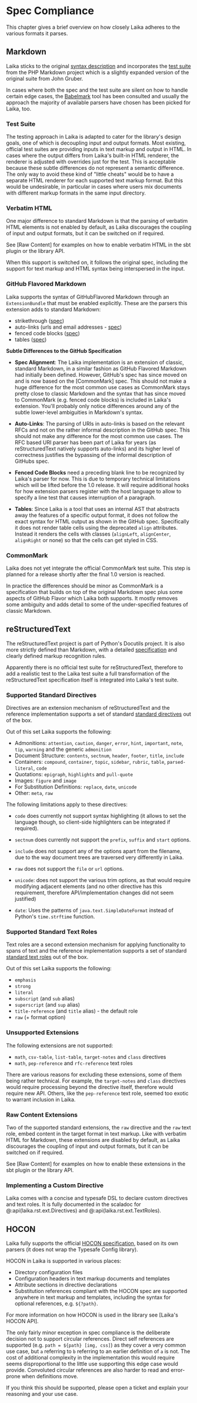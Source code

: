 
Spec Compliance
===============

This chapter gives a brief overview on how closely Laika adheres to the various formats it parses.
 

Markdown
--------

Laika sticks to the original [syntax description][markdown docs] and incorporates the [test suite]
from the PHP Markdown project which is a slightly expanded version of the original suite from John Gruber.

In cases where both the spec and the test suite are silent on how to handle certain edge cases, 
the [Babelmark] tool has been consulted and usually the approach the majority of available parsers have chosen 
has been picked for Laika, too.


### Test Suite

The testing approach in Laika is adapted to cater for the library's design goals, 
one of which is decoupling input and output formats.
Most existing, official test suites are providing inputs in text markup and output in HTML.
In cases where the output differs from Laika's built-in HTML renderer, the renderer is adjusted with
overrides just for the test.
This is acceptable because these subtle differences do not represent a semantic difference.
The only way to avoid these kind of "little cheats" would be to have a separate HTML renderer
for each supported text markup format. 
But this would be undesirable, in particular in cases where users mix documents with different markup formats
in the same input directory.

[test suite]: https://github.com/michelf/mdtest   

[markdown docs]: http://daringfireball.net/projects/markdown/syntax

[Babelmark]: http://johnmacfarlane.net/babelmark2/


### Verbatim HTML

One major difference to standard Markdown is that the parsing of verbatim HTML elements is not enabled by default, 
as Laika discourages the coupling of input and output formats, but it can be switched on if required. 

See [Raw Content] for examples on how to enable verbatim HTML in the sbt plugin or the library API.

When this support is switched on, it follows the original spec, including the support for text markup and HTML
syntax being interspersed in the input. 


### GitHub Flavored Markdown

Laika supports the syntax of GitHubFlavored Markdown through an `ExtensionBundle` that must be enabled explicitly.
These are the parsers this extension adds to standard Markdown:

* strikethrough ([spec][gfm strike])
* auto-links (urls and email addresses - [spec][gfm autolinks])
* fenced code blocks ([spec][gfm fences])
* tables ([spec][gfm tables])

[gfm strike]:    https://github.github.com/gfm/#strikethrough-extension-
[gfm autolinks]: https://github.github.com/gfm/#autolinks-extension-
[gfm fences]:    https://github.github.com/gfm/#fenced-code-blocks
[gfm tables]:    https://github.github.com/gfm/#tables-extension-


**Subtle Differences to the GitHub Specification**

* **Spec Alignment**: The Laika implementation is an extension of classic, standard Markdown, in a similar fashion as 
  GitHub Flavored Markdown had initially been defined. 
  However, GitHub's spec has since moved on and is now based on the [CommonMark] spec.
  This should not make a huge difference for the most common use cases as CommonMark stays pretty 
  close to classic Markdown and the syntax that has since moved to CommonMark (e.g. fenced code blocks) is included
  in Laika's extension.
  You'll probably only notice differences around any of the subtle lower-level ambiguities in Markdown's syntax.

* **Auto-Links**: The parsing of URIs in auto-links is based on the relevant RFCs and not on the rather informal 
  description in the GitHub spec. 
  This should not make any difference for the most common use cases. 
  The RFC based URI parser has been part of Laika for years (as reStructuredText natively supports auto-links)
  and its higher level of correctness justifies the bypassing of the informal description of GitHubs spec.
  
* **Fenced Code Blocks** need a preceding blank line to be recognized by Laika's parser for now. 
  This is due to temporary technical limitations which will be lifted before the 1.0 release. 
  It will require additional hooks for how extension parsers register with the host language 
  to allow to specify a line test that causes interruption of a paragraph.
  
* **Tables**: Since Laika is a tool that uses an internal AST that abstracts away the features of a specific output 
  format, it does not follow the exact syntax for HTML output as shown in the GitHub spec. 
  Specifically it does not render table cells using the deprecated `align` attributes. 
  Instead it renders the cells with classes (`alignLeft`, `alignCenter`, `alignRight` or none)
  so that the cells can get styled in CSS.


### CommonMark

Laika does not yet integrate the official CommonMark test suite.
This step is planned for a release shortly after the final 1.0 version is reached.

In practice the differences should be minor as CommonMark is a specification that builds on top of the original
Markdown spec plus some aspects of GitHub Flavor which Laika both supports. 
It mostly removes some ambiguity and adds detail to some of the under-specified features of classic Markdown.


reStructuredText
----------------

The reStructuredText project is part of Python's Docutils project. 
It is also more strictly defined than Markdown, with a detailed [specification][rst spec] 
and clearly defined markup recognition rules.

Apparently there is no official test suite for reStructuredText, therefore to add a realistic
test to the Laika test suite a full transformation of the reStructuredText specification itself
is integrated into Laika's test suite. 

[rst spec]: http://docutils.sourceforge.net/docs/ref/rst/restructuredtext.html


### Supported Standard Directives

Directives are an extension mechanism of reStructuredText and the reference implementation supports a set
of standard [standard directives][std directives] out of the box.

[std directives]: http://docutils.sourceforge.net/docs/ref/rst/directives.html

Out of this set Laika supports the following:

 * Admonitions: `attention`, `caution`, `danger`, `error`, `hint`, `important`,
   `note`, `tip`, `warning` and the generic `admonition`
 * Document Structure: `contents`, `sectnum`, `header`, `footer`, `title`, `include`
 * Containers: `compound`, `container`, `topic`, `sidebar`, `rubric`, `table`, 
   `parsed-literal`, `code`
 * Quotations: `epigraph`, `highlights` and `pull-quote`
 * Images: `figure` and `image`
 * For Substitution Definitions: `replace`, `date`, `unicode`
 * Other: `meta`, `raw`
 
The following limitations apply to these directives:

 * `code` does currently not support syntax highlighting 
   (it allows to set the language though, so client-side highlighters can be integrated if required).
   
 * `sectnum` does currently not support the `prefix`, `suffix` and `start` options.
 
 * `include` does not support any of the options apart from the filename, due to the way document trees
   are traversed very differently in Laika.
  
 * `raw` does not support the `file` or `url` options. 
 
 * `unicode`: does not support the various trim options, as that would require modifying adjacent elements
   (and no other directive has this requirement, therefore API/implementation changes did not seem justified)
 
 * `date`: Uses the patterns of `java.text.SimpleDateFormat` instead of Python's `time.strftime` function.
 
 
### Supported Standard Text Roles

Text roles are a second extension mechanism for applying functionality to spans of text 
and the reference implementation supports a set of standard [standard text roles][std roles] out of the box.

[std roles]:      http://docutils.sourceforge.net/docs/ref/rst/roles.html 
 
Out of this set Laika supports the following:
 
 * `emphasis`
 * `strong`
 * `literal`
 * `subscript` (and `sub` alias)
 * `superscript` (and `sup` alias)
 * `title-reference` (and `title` alias) - the default role
 * `raw` (+ format option)


### Unsupported Extensions 
 
The following extensions are not supported:
 
 * `math`, `csv-table`, `list-table`, `target-notes` and `class` directives 
 * `math`, `pep-reference` and `rfc-reference` text roles
 
There are various reasons for excluding these extensions, some of them being rather technical.
For example, the `target-notes` and `class` directives would require processing beyond the directive itself, 
therefore would require new API.
Others, like the `pep-reference` text role, seemed too exotic to warrant inclusion in Laika.


### Raw Content Extensions

Two of the supported standard extensions, the `raw` directive and the `raw` text role, 
embed content in the target format in text markup.
Like with verbatim HTML for Markdown, these extensions are disabled by default, 
as Laika discourages the coupling of input and output formats, but it can be switched on if required. 

See [Raw Content] for examples on how to enable these extensions in the sbt plugin or the library API.


### Implementing a Custom Directive

Laika comes with a concise and typesafe DSL to declare custom directives and text roles.
It is fully documented in the scaladoc for @:api(laika.rst.ext.Directives) and @:api(laika.rst.ext.TextRoles).


HOCON
-----

Laika fully supports the official [HOCON specification], based on its own parsers 
(it does not wrap the Typesafe Config library).

HOCON in Laika is supported in various places:

- Directory configuration files
- Configuration headers in text markup documents and templates
- Attribute sections in directive declarations
- Substitution references compliant with the HOCON spec are supported anywhere in text markup and templates,
  including the syntax for optional references, e.g. `${?path}`.
  
For more information on how HOCON is used in the library see [Laika's HOCON API].

The only fairly minor exception in spec compliance is the deliberate decision not to support circular references.
Direct self references are supported (e.g. `path = ${path} [img, css]`) as they cover a very common use case,
but `a` referring to `b` referring to an earlier definition of `a` is not.
The cost of additional complexity in the implementation this would require seems disproportional to the little use 
supporting this edge case would provide. 
Convoluted circular references are also harder to read and error-prone when definitions move.

If you think this should be supported, please open a ticket and explain your reasoning and your use case.

[HOCON specification]: https://github.com/lightbend/config/blob/master/HOCON.md
